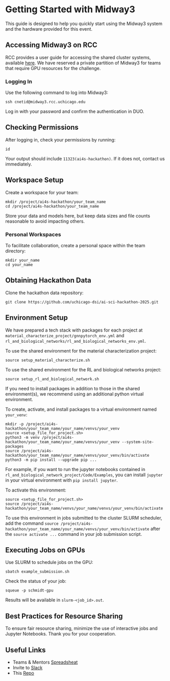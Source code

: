 # Getting Started with Midway3

This guide is designed to help you quickly start using the Midway3 system and the hardware provided for this event.

## Accessing Midway3 on RCC

RCC provides a user guide for accessing the shared cluster systems, available [here](https://rcc-uchicago.github.io/user-guide/). We have reserved a private partition of Midway3 for teams that require GPU resources for the challenge.

### Logging In
Use the following command to log into Midway3:

```
ssh cnetid@midway3.rcc.uchicago.edu
```

Log in with your password and confirm the authentication in DUO.

## Checking Permissions

After logging in, check your permissions by running:
```
id
```

Your output should include `11323(ai4s-hackathon)`. If it does not, contact us immediately.

## Workspace Setup

Create a workspace for your team:
```
mkdir /project/ai4s-hackathon/your_team_name
cd /project/ai4s-hackathon/your_team_name
```
Store your data and models here, but keep data sizes and file counts reasonable to avoid impacting others.

### Personal Workspaces
To facilitate collaboration, create a personal space within the team directory:
```
mkdir your_name
cd your_name
```

## Obtaining Hackathon Data

Clone the hackathon data repository:
```
git clone https://github.com/uchicago-dsi/ai-sci-hackathon-2025.git
```

## Environment Setup

We have prepared a tech stack with packages for each project at `material_characterize_project/gnnpytorch_env.yml` and `rl_and_biological_networks/rl_and_biological_networks_env.yml`. 

To use the shared environment for the material characterization project:
```
source setup_material_characterize.sh
```
To use the shared environment for the RL and biological networks project:
```
source setup_rl_and_biological_network.sh
```

If you need to install packages in addition to those in the shared environment(s), we recommend using an additional python virtual environment.

To create, activate, and install packages to a virtual environment named `your_venv`:
```
mkdir -p /project/ai4s-hackathon/your_team_name/your_name/venvs/your_venv
source <setup_file_for_project.sh>
python3 -m venv /project/ai4s-hackathon/your_team_name/your_name/venvs/your_venv --system-site-packages
source /project/ai4s-hackathon/your_team_name/your_name/venvs/your_venv/bin/activate
python3 -m pip install --upgrade pip ...
```
For example, if you want to run the jupyter notebooks contained in `rl_and_biological_network_project/Code/Examples`, you can install `jupyter` in your virtual environment with `pip install jupyter`.

To activate this environment:
```
source <setup_file_for_project.sh>
source /project/ai4s-hackathon/your_team_name/venvs/your_name/venvs/your_venv/bin/activate
```
To use this environment in jobs submitted to the cluster SLURM scheduler, add the command `source /project/ai4s-hackathon/your_team_name/your_name/venvs/your_venv/bin/activate` after the `source activate ...` command in your job submission script.

## Executing Jobs on GPUs

Use SLURM to schedule jobs on the GPU:
```
sbatch example_submission.sh
```
Check the status of your job:
```
squeue -p schmidt-gpu
```

Results will be available in `slurm-<job_id>.out`.

## Best Practices for Resource Sharing

To ensure fair resource sharing, minimize the use of interactive jobs and Jupyter Notebooks. Thank you for your cooperation.

## Useful Links

 - Teams & Mentors [Spreadsheat](https://docs.google.com/spreadsheets/d/1QbVzLIgxW0LiaMQ5dpUCMQXtT_bGgAvIDExyWpC9UM4/edit?usp=sharing)
 - Invite to [Slack](https://join.slack.com/t/aiscienceuchi-pwb7058/shared_invite/zt-33gwx0qd1-wXO6gryIe6R9h7w04ZPlHw)
 - This [Repo](https://github.com/uchicago-dsi/ai-sci-hackathon-2025)

